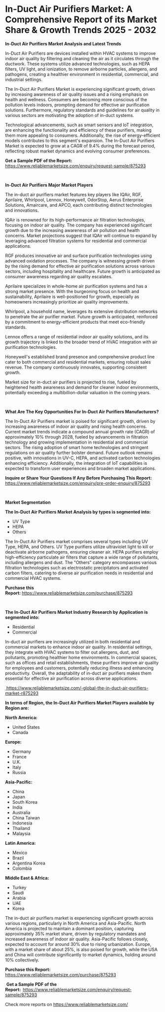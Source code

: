 <p><h1>In-Duct Air Purifiers Market: A Comprehensive Report of its Market Share & Growth Trends 2025 - 2032</h1></p><p><strong>In-Duct Air Purifiers Market Analysis and Latest Trends</strong></p>
<p><p>In-Duct Air Purifiers are devices installed within HVAC systems to improve indoor air quality by filtering and cleaning the air as it circulates through the ductwork. These systems utilize advanced technologies, such as HEPA filters, UV light, and ionization, to remove airborne particles, allergens, and pathogens, creating a healthier environment in residential, commercial, and industrial settings.</p><p>The In-Duct Air Purifiers Market is experiencing significant growth, driven by increasing awareness of air quality issues and a rising emphasis on health and wellness. Consumers are becoming more conscious of the pollution levels indoors, prompting demand for effective air purification solutions. Furthermore, regulatory standards and guidelines for air quality in various sectors are motivating the adoption of in-duct systems.</p><p>Technological advancements, such as smart sensors and IoT integration, are enhancing the functionality and efficiency of these purifiers, making them more appealing to consumers. Additionally, the rise of energy-efficient models contributes to this segment's expansion. The In-Duct Air Purifiers Market is expected to grow at a CAGR of 9.4% during the forecast period, reflecting robust market dynamics and evolving consumer preferences.</p></p>
<p><strong>Get a Sample PDF of the Report:&nbsp;</strong> <a href="https://www.reliablemarketsize.com/enquiry/request-sample/875293?utm_campaign=3516&utm_medium=2&utm_source=Github&utm_content=ia&utm_term=21032025&utm_id=in-duct-air-purifiers">https://www.reliablemarketsize.com/enquiry/request-sample/875293</a></p>
<p>&nbsp;</p>
<p><strong>In-Duct Air Purifiers Major Market Players</strong></p>
<p><p>The in-duct air purifiers market features key players like IQAir, RGF, Aprilaire, Whirlpool, Lennox, Honeywell, OdorStop, Aerus Enterprise Solutions, Amaircare, and APCO, each contributing distinct technologies and innovations. </p><p>IQAir is renowned for its high-performance air filtration technologies, focusing on indoor air quality. The company has experienced significant growth due to the increasing awareness of air pollution and health concerns. Market projections suggest that IQAir will continue to expand by leveraging advanced filtration systems for residential and commercial applications.</p><p>RGF produces innovative air and surface purification technologies using advanced oxidation processes. The company is witnessing growth driven by the rising demand for effective air purification solutions across various sectors, including hospitality and healthcare. Future growth is anticipated as consumer awareness regarding air quality escalates.</p><p>Aprilaire specializes in whole-home air purification systems and has a strong market presence. With the burgeoning focus on health and sustainability, Aprilaire is well-positioned for growth, especially as homeowners increasingly prioritize air quality improvements. </p><p>Whirlpool, a household name, leverages its extensive distribution networks to penetrate the air purifier market. Future growth is anticipated, reinforced by a commitment to energy-efficient products that meet eco-friendly standards.</p><p>Lennox offers a range of residential indoor air quality solutions, and its growth trajectory is linked to the broader trend of HVAC integration with air purification technologies. </p><p>Honeywell's established brand presence and comprehensive product line cater to both commercial and residential markets, ensuring robust sales revenue. The company continuously innovates, supporting consistent growth.</p><p>Market size for in-duct air purifiers is projected to rise, fueled by heightened health awareness and demand for cleaner indoor environments, potentially exceeding a multibillion-dollar valuation in the coming years.</p></p>
<p>&nbsp;</p>
<p><strong>What Are The Key Opportunities For In-Duct Air Purifiers Manufacturers?</strong></p>
<p><p>The In-Duct Air Purifiers market is poised for significant growth, driven by increasing awareness of indoor air quality and rising health concerns. Current market trends indicate a compound annual growth rate (CAGR) of approximately 10% through 2028, fueled by advancements in filtration technology and growing implementation in residential and commercial sectors. The rising adoption of smart home technologies and stringent regulations on air quality further bolster demand. Future outlook remains positive, with innovations in UV-C, HEPA, and activated carbon technologies enhancing efficiency. Additionally, the integration of IoT capabilities is expected to transform user experiences and broaden market applications.</p></p>
<p><strong>Inquire or Share Your Questions If Any Before Purchasing This Report:</strong> <a href="https://www.reliablemarketsize.com/enquiry/pre-order-enquiry/875293?utm_campaign=3516&utm_medium=2&utm_source=Github&utm_content=ia&utm_term=21032025&utm_id=in-duct-air-purifiers">https://www.reliablemarketsize.com/enquiry/pre-order-enquiry/875293</a></p>
<p>&nbsp;</p>
<p><strong>Market Segmentation</strong></p>
<p><strong>The In-Duct Air Purifiers Market Analysis by types is segmented into:</strong></p>
<p><ul><li>UV Type</li><li>HEPA</li><li>Others</li></ul></p>
<p><p>The In-Duct Air Purifiers market comprises several types including UV Type, HEPA, and Others. UV Type purifiers utilize ultraviolet light to kill or deactivate airborne pathogens, ensuring cleaner air. HEPA purifiers employ high-efficiency particulate air filters that capture a wide range of pollutants, including allergens and dust. The "Others" category encompasses various filtration technologies such as electrostatic precipitators and activated carbon filters, catering to diverse air purification needs in residential and commercial HVAC systems.</p></p>
<p><strong>Purchase this Report:&nbsp;</strong><a href="https://www.reliablemarketsize.com/purchase/875293?utm_campaign=3516&utm_medium=2&utm_source=Github&utm_content=ia&utm_term=21032025&utm_id=in-duct-air-purifiers">https://www.reliablemarketsize.com/purchase/875293</a></p>
<p>&nbsp;</p>
<p><strong>The In-Duct Air Purifiers Market Industry Research by Application is segmented into:</strong></p>
<p><ul><li>Residential</li><li>Commercial</li></ul></p>
<p><p>In-duct air purifiers are increasingly utilized in both residential and commercial markets to enhance indoor air quality. In residential settings, they integrate with HVAC systems to filter out allergens, dust, and pollutants, promoting healthier home environments. In commercial spaces, such as offices and retail establishments, these purifiers improve air quality for employees and customers, potentially reducing illness and enhancing productivity. Overall, the adaptability of in-duct air purifiers makes them essential for effective air purification across diverse applications.</p></p>
<p><a href="https://www.reliablemarketsize.com/-global-the-in-duct-air-purifiers-market-r875293?utm_campaign=3516&utm_medium=2&utm_source=Github&utm_content=ia&utm_term=21032025&utm_id=in-duct-air-purifiers">&nbsp;https://www.reliablemarketsize.com/-global-the-in-duct-air-purifiers-market-r875293</a></p>
<p><strong>In terms of Region, the In-Duct Air Purifiers Market Players available by Region are:</strong></p>
<p>
    <p> <strong> North America: </strong>
        <ul>
            <li>United States</li>
            <li>Canada</li>
        </ul>
        </p> 
    <p> <strong> Europe: </strong>
        <ul>
            <li>Germany</li>
            <li>France</li>
            <li>U.K.</li>
            <li>Italy</li>
            <li>Russia</li>
        </ul>
        </p> 
    <p> <strong> Asia-Pacific: </strong>
        <ul>
            <li>China</li>
            <li>Japan</li>
            <li>South Korea</li>
            <li>India</li>
            <li>Australia</li>
            <li>China Taiwan</li>
            <li>Indonesia</li>
            <li>Thailand</li>
            <li>Malaysia</li>
        </ul>
        </p> 
    <p> <strong> Latin America: </strong>
        <ul>
            <li>Mexico</li>
            <li>Brazil</li>
            <li>Argentina Korea</li>
            <li>Colombia</li>
        </ul>
        </p> 
    <p> <strong> Middle East & Africa: </strong>
        <ul>
            <li>Turkey</li>
            <li>Saudi</li>
            <li>Arabia</li>
            <li>UAE</li>
            <li>Korea</li>
        </ul>
    </p>
    </p>
<p><p>The in-duct air purifiers market is experiencing significant growth across various regions, particularly in North America and Asia-Pacific. North America is projected to maintain a dominant position, capturing approximately 35% market share, driven by regulatory mandates and increased awareness of indoor air quality. Asia-Pacific follows closely, expected to account for around 30% due to rising urbanization. Europe, with a market share of about 25%, is also poised for growth, while the USA and China will contribute significantly to market dynamics, holding around 10% collectively.</p></p>
<p><strong>Purchase this Report: </strong><a href="https://www.reliablemarketsize.com/purchase/875293?utm_campaign=3516&utm_medium=2&utm_source=Github&utm_content=ia&utm_term=21032025&utm_id=in-duct-air-purifiers">https://www.reliablemarketsize.com/purchase/875293</a></p>
<p>&nbsp;<strong>Get a Sample PDF of the Report:&nbsp;&nbsp;</strong><a href="https://www.reliablemarketsize.com/enquiry/request-sample/875293?utm_campaign=3516&utm_medium=2&utm_source=Github&utm_content=ia&utm_term=21032025&utm_id=in-duct-air-purifiers">https://www.reliablemarketsize.com/enquiry/request-sample/875293</a></p>
<p><strong></strong></p>
<p>Check more reports on <a href="https://www.reliablemarketsize.com/?utm_campaign=3516&utm_medium=2&utm_source=Github&utm_content=ia&utm_term=21032025&utm_id=in-duct-air-purifiers">https://www.reliablemarketsize.com/</a></p>